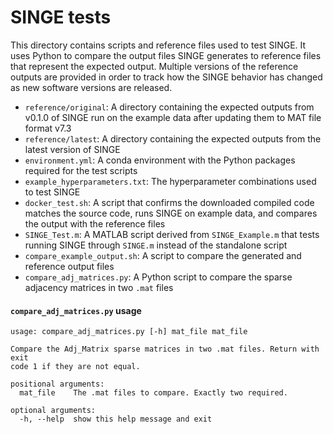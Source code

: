 # SINGE tests

This directory contains scripts and reference files used to test SINGE.
It uses Python to compare the output files SINGE generates to reference files that represent the expected output.
Multiple versions of the reference outputs are provided in order to track how the SINGE behavior has changed as new software versions are released.

- `reference/original`: A directory containing the expected outputs from v0.1.0 of SINGE run on the example data after updating them to MAT file format v7.3
- `reference/latest`: A directory containing the expected outputs from the latest version of SINGE
- `environment.yml`: A conda environment with the Python packages required for the test scripts
- `example_hyperparameters.txt`: The hyperparameter combinations used to test SINGE
- `docker_test.sh`: A script that confirms the downloaded compiled code matches the source code, runs SINGE on example data, and compares the output with the reference files
- `SINGE_Test.m`: A MATLAB script derived from `SINGE_Example.m` that tests running SINGE through `SINGE.m` instead of the standalone script
- `compare_example_output.sh`: A script to compare the generated and reference output files
- `compare_adj_matrices.py`: A Python script to compare the sparse adjacency matrices in two `.mat` files

#### `compare_adj_matrices.py` usage

```
usage: compare_adj_matrices.py [-h] mat_file mat_file

Compare the Adj_Matrix sparse matrices in two .mat files. Return with exit
code 1 if they are not equal.

positional arguments:
  mat_file    The .mat files to compare. Exactly two required.

optional arguments:
  -h, --help  show this help message and exit
```
